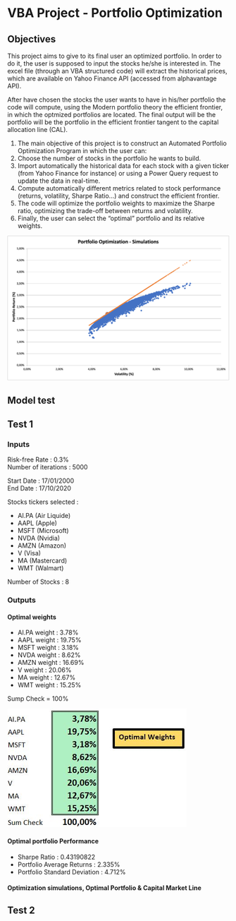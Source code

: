 # VBA Project - Portfolio Optimization

## Objectives

This project aims to give to its final user an optimized portfolio. In order to do it, the user is supposed to input the stocks he/she is interested in. The excel file (through an VBA structured code) will extract the historical prices, which are available on Yahoo Finance API (accessed from alphavantage API). 

After have chosen the stocks the user wants to have in his/her portfolio the code will compute, using the Modern portfolio theory the efficient frontier, in which the optmized portfolios are located. The final output will be the portfolio will be the portfolio in the efficient frontier tangent to the capital allocation line (CAL).



  1. The main objective of this project is to construct an Automated Portfolio Optimization Program in which the user can:
  2. Choose the number of stocks in the portfolio he wants to build.
  3. Import automatically the historical data for each stock with a given ticker (from Yahoo Finance for instance) or using a Power Query request to update the data in real-time.
  4. Compute automatically different metrics related to stock performance (returns, volatility, Sharpe Ratio…) and construct the efficient frontier.
  5. The code will optimize the portfolio weights to maximize the Sharpe ratio, optimizing the trade-off between returns and volatility.
  6. Finally, the user can select the “optimal” portfolio and its relative weights.


![formula](Images/portfolio_opt.png)

## Model test

## Test 1

### Inputs

Risk-free Rate : 0.3% \
Number of iterations : 5000

Start Date : 17/01/2000\
End Date : 17/10/2020

Stocks tickers selected :
* AI.PA (Air Liquide)
* AAPL (Apple)
* MSFT (Microsoft)
* NVDA (Nvidia)
* AMZN (Amazon)
* V (Visa)
* MA (Mastercard)
* WMT (Walmart)

Number of Stocks : 8

### Outputs

#### Optimal weights

* AI.PA weight : 3.78%
* AAPL weight : 19.75%
* MSFT weight : 3.18%
* NVDA weight : 8.62%
* AMZN weight : 16.69%
* V weight : 20.06%
* MA weight : 12.67%
* WMT weight : 15.25%

Sump Check = 100%

![formula](Images/optweights.JPG)

#### Optimal portfolio Performance

* Sharpe Ratio : 0.43190822
* Portfolio Average Returns : 2.335%
* Portfolio Standard Deviation : 4.712%

#### Optimization simulations, Optimal Portfolio & Capital Market Line

## Test 2

